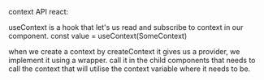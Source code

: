 context API react:

useContext is a hook that let's us read and subscribe to context in our component.
const value = useContext(SomeContext)

when we create a context by createContext it gives us a provider, we implement it using a wrapper. 
call it in the child components that needs to call the context that will utilise the context variable where it needs to be.